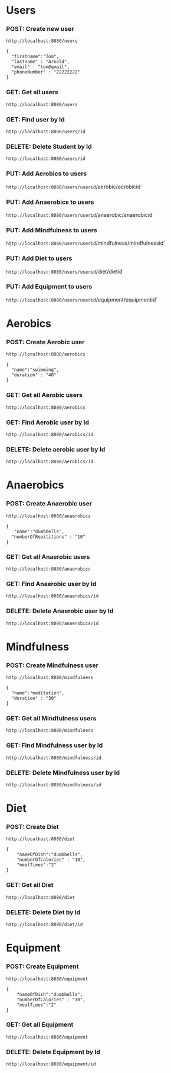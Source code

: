 # Users

### POST: Create new user

`http://localhost:8080/users`


```
{
  "firstname":"Tom",
  "lastname" : "Arnold",
  "email" : "tom@gmail",
  "phoneNumber" : "22222222"	
}
```
### GET: Get all users

`http://localhost:8080/users`

### GET: Find user by Id

`http://localhost:8080/users/id`

### DELETE: Delete Student by Id

`http://localhost:8080/users/id`

### PUT: Add Aerobics to users

`http://localhost:8080/users/userid`/aerobic/aerobicid`

### PUT: Add Anaerobics to users

`http://localhost:8080/users/userid`/anaerobic/anaerobicid`

### PUT: Add Mindfulness to users

`http://localhost:8080/users/userid`/mindfulness/mindfulnessid`

### PUT: Add Diet to users

`http://localhost:8080/users/userid`/diet/dietid`

### PUT: Add Equipment to users

`http://localhost:8080/users/userid`/equipment/equipmentid`

# Aerobics

### POST: Create Aerobic user

`http://localhost:8080/aerobics`
```
{
  "name":"swimming",
  "duration" : "40"  	
}
```
### GET: Get all Aerobic users

`http://localhost:8080/aerobics`

### GET: Find Aerobic user by Id

`http://localhost:8080/aerobics/id`

### DELETE: Delete aerobic user by Id

`http://localhost:8080/aerobics/id`

# Anaerobics

### POST: Create Anaerobic user

`http://localhost:8080/anaerobics`

```
{
   "name":"dumbbells",
  "numberOfRepititions" : "10"  	
}
```
### GET: Get all Anaerobic users

`http://localhost:8080/anaerobics`

### GET: Find Anaerobic user by Id

`http://localhost:8080/anaerobics/id`

### DELETE: Delete Anaerobic user by Id

`http://localhost:8080/anaerobics/id`

# Mindfulness

### POST: Create Mindfulness user

`http://localhost:8080/mindfulness`

```
{
  "name":"meditation",
  "duration" : "30"  	
}
```
### GET: Get all Mindfulness users

`http://localhost:8080/mindfulness`

### GET: Find Mindfulness user by Id

`http://localhost:8080/mindfulness/id`

### DELETE: Delete Mindfulness user by Id

`http://localhost:8080/mindfulness/id`

# Diet

### POST: Create Diet 

`http://localhost:8080/diet`

```
{
    "nameOfDish":"dumbbells",
    "numberOfCalories" : "10",
	"mealTimes":"2"
}
```
### GET: Get all Diet

`http://localhost:8080/diet`

### DELETE: Delete Diet  by Id

`http://localhost:8080/diet/id`

# Equipment

### POST: Create Equipment

`http://localhost:8080/equipment`

```
{
    "nameOfDish":"dumbbells",
    "numberOfCalories" : "10",
	"mealTimes":"2"
}
```
### GET: Get all Equipment

`http://localhost:8080/equipment`

### DELETE: Delete Equipment  by Id

`http://localhost:8080/equipment/id`













```
